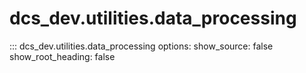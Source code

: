 # dcs_dev.utilities.data_processing

::: dcs_dev.utilities.data_processing
    options:
      show_source: false
      show_root_heading: false
